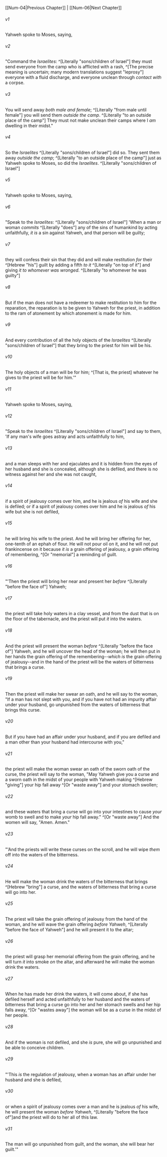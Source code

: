 ﻿---
aliases:
  - Numbers 5
---

[[Num-04|Previous Chapter]] | [[Num-06|Next Chapter]]

###### v1
Yahweh spoke to Moses, saying,

###### v2
"Command the _Israelites_: ^[Literally "sons/children of Israel"] they must send everyone from the camp who is afflicted with a rash, ^[The precise meaning is uncertain; many modern translations suggest "leprosy"] everyone with a fluid discharge, and everyone unclean through _contact with_ a corpse.

###### v3
You will send away _both male and female_; ^[Literally "from male until female"] you will send them _outside the camp_. ^[Literally "to an outside place of the camp"] They must not make unclean their camps where I _am_ dwelling in their midst."

###### v4
So the _Israelites_ ^[Literally "sons/children of Israel"] did so. They sent them away _outside the camp_; ^[Literally "to an outside place of the camp"] just as Yahweh spoke to Moses, so did the _Israelites_. ^[Literally "sons/children of Israel"]

###### v5
Yahweh spoke to Moses, saying,

###### v6
"Speak to the _Israelites_: ^[Literally "sons/children of Israel"] 'When a man or woman _commits_ ^[Literally "does"] any of the sins of humankind by acting unfaithfully, _it is_ a sin against Yahweh, and that person will be guilty;

###### v7
they will confess their sin that they did and will make restitution _for_ their ^[Hebrew "his"] guilt by adding a fifth _to it_ ^[Literally "on top of it"] and giving _it_ _to whomever was wronged_. ^[Literally "to whomever he was guilty"]

###### v8
But if the man does not have a redeemer to make restitution to him for the reparation, the reparation is to be given to Yahweh for the priest, in addition to the ram of atonement by which atonement is made for him.

###### v9
And every contribution of all the holy objects of the _Israelites_ ^[Literally "sons/children of Israel"] that they bring to the priest for him will be his.

###### v10
The holy objects of a man will be for him; ^[That is, the priest] whatever he gives to the priest will be for him.'"

###### v11
Yahweh spoke to Moses, saying,

###### v12
"Speak to the _Israelites_ ^[Literally "sons/children of Israel"] and say to them, 'If any man's wife goes astray and acts unfaithfully to him,

###### v13
and a man sleeps with her and ejaculates and it is hidden from the eyes of her husband and she is concealed, although she is defiled, and there is no witness against her and she was not caught,

###### v14
if a spirit of jealousy comes over him, and he is jealous _of_ his wife and she is defiled; or if a spirit of jealousy comes over him and he is jealous _of_ his wife but she is not defiled,

###### v15
he will bring his wife to the priest. And he will bring her offering for her, one-tenth of an ephah of flour. He will not pour oil on it, and he will not put frankincense on it because _it is_ a grain offering of jealousy, a grain offering of remembering, ^[Or "memorial"] a reminding of guilt.

###### v16
"'Then the priest will bring her near and present her _before_ ^[Literally "before the face of"] Yahweh;

###### v17
the priest will take holy waters in a clay vessel, and from the dust that is on the floor of the tabernacle, and the priest will put _it_ into the waters.

###### v18
And the priest will present the woman _before_ ^[Literally "before the face of"] Yahweh, and he will uncover the head of the woman; he will then put in her hands the grain offering of the remembering--_which is_ the grain offering of jealousy--and in the hand of the priest will be the waters of bitterness that brings a curse.

###### v19
Then the priest will make her swear an oath, and he will say to the woman, "If a man has not slept with you, and if you have not had an impurity affair under your husband, go unpunished from the waters of bitterness that brings this curse.

###### v20
But if you have had an affair under your husband, and if you are defiled and a man other than your husband had intercourse with you,"

###### v21
the priest will make the woman swear an oath of the sworn oath of the curse, the priest will say to the woman, "May Yahweh give you a curse and a sworn oath in the midst of your people with Yahweh making ^[Hebrew "giving"] your hip fall away ^[Or "waste away"] and your stomach swollen;

###### v22
and these waters that bring a curse will go into your intestines to cause _your_ womb to swell and to make _your_ hip fall away." ^[Or "waste away"] And the women will say, "Amen. Amen."

###### v23
"'And the priests will write these curses on the scroll, and he will wipe _them_ off into the waters of the bitterness.

###### v24
He will make the woman drink the waters of the bitterness that brings ^[Hebrew "bring"] a curse, and the waters of bitterness that bring a curse will go into her.

###### v25
The priest will take the grain offering of jealousy from the hand of the woman, and he will wave the grain offering _before Yahweh_, ^[Literally "before the face of Yahweh"] and he will present it to the altar;

###### v26
the priest will grasp her memorial offering from the grain offering, and he will turn _it_ into smoke _on_ the altar, and afterward he will make the woman drink the waters.

###### v27
When he has made her drink the waters, it will come about, if she has defiled herself and acted unfaithfully to her husband and the waters of bitterness that bring a curse go into her and her stomach swells and her hip falls away, ^[Or "wastes away"] the woman will be as a curse in the midst of her people.

###### v28
And if the woman is not defiled, and she _is_ pure, she will go unpunished and be able to conceive children.

###### v29
"'This _is_ the regulation of jealousy, when a woman has an affair under her husband and she is defiled,

###### v30
or when a spirit of jealousy comes over a man and he is jealous _of_ his wife, he will present the woman _before Yahweh_, ^[Literally "before the face of"]and the priest will do to her all of this law.

###### v31
The man will go unpunished from guilt, and the woman, she will bear her guilt.'"